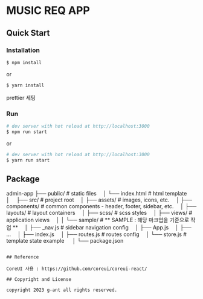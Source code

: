 # MUSIC REQ APP 

## Quick Start

### Installation

``` bash
$ npm install
```

or

``` bash
$ yarn install
```

prettier 세팅



### Run

``` bash
# dev server with hot reload at http://localhost:3000
$ npm run start 
```

or 

``` bash
# dev server with hot reload at http://localhost:3000
$ yarn run start
```

## Package

admin-app
├── public/          # static files 
│   └── index.html   # html template 
│ 
├── src/             # project root 
│   ├── assets/      # images, icons, etc. 
│   ├── components/  # common components - header, footer, sidebar, etc. 
│   ├── layouts/     # layout containers 
│   ├── scss/        # scss styles 
│   ├── views/       # application views 
│   │   └── sample/  # ** SAMPLE : 해당 마크업을 기준으로 작업 ** 
│   ├── _nav.js      # sidebar navigation config 
│   ├── App.js 
│   ├── ... 
│   ├── index.js 
│   ├── routes.js    # routes config 
│   └── store.js     # template state example  
│
└── package.json
```

## Reference

CoreUI 사용 : https://github.com/coreui/coreui-react/

## Copyright and License

copyright 2023 g-ant all rights reserved.
